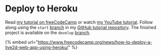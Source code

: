 # Deploy to Heroku

Read [my tutorial on freeCodeCamp](https://www.freecodecamp.org/news/how-to-deploy-a-live2d-web-app-using-heroku/) or watch [my YouTube tutorial](https://www.youtube.com/watch?v=uH1IczzE_t4). Follow along using the `start` [branch](https://github.com/RuolinZheng08/heroku-live2d/tree/start) in my [GitHub tutorial repository](https://github.com/RuolinZheng08/heroku-live2d/). The finished project is available on the `develop` [branch](https://github.com/RuolinZheng08/heroku-live2d/tree/develop).

{% embed url="https://www.freecodecamp.org/news/how-to-deploy-a-live2d-web-app-using-heroku/" %}



